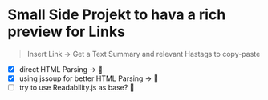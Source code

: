 # Small Side Projekt to hava a rich preview for Links

> Insert Link -> Get a Text Summary and relevant Hastags to copy-paste

- [x] direct HTML Parsing -> 💩
- [x] using jssoup for better HTML Parsing -> 💩
- [ ] try to use Readability.js as base? 🤔
